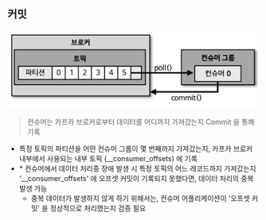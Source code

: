## 커밋

![img8.png](image/img8.png)

> 컨슈머는 카프카 브로커로부터 데이터를 어디까지 가져갔는지 Commit 을 통해 기록

- 특정 토픽의 파티션을 어떤 컨슈머 그룹이 몇 번째까지 가져갔는지, 카프카 브로커 내부에서 사용되는 내부 토픽 (__consumer_offsets) 에 기록
- \* 컨슈머에서 데이터 처리중 장애 발생 시 특정 토픽의 어느 레코드까지 가져갔는지 '__consumer_offsets' 에 오프셋 커밋이 기록되지 못했다면, 데이터 처리의 중복 발생 가능
  - 중복 데이터가 발생하지 않게 하기 위해서는, 컨슈머 어플리케이션이 '오프셋 커밋' 을 정상적으로 처리했는지 검증 필요

